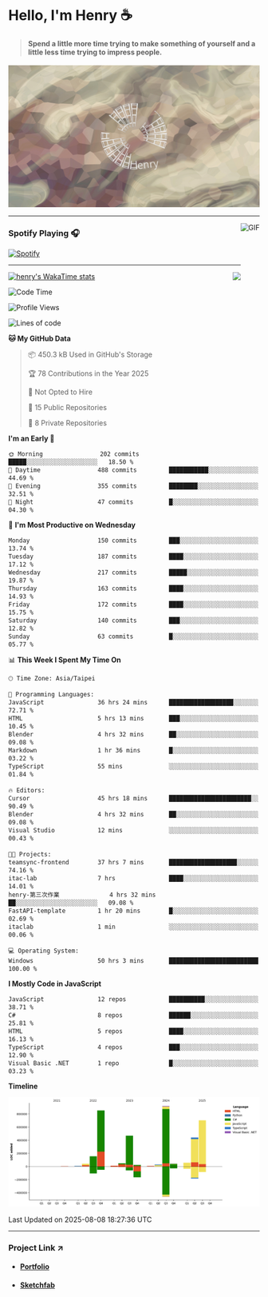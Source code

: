 # Hello, I'm Henry :coffee:

> #### Spend a little more time trying to make something of yourself and a little less time trying to impress people.
 
![](./images/cover.jpg)

---

<img align="right" alt="GIF" height="170px" src="https://media.giphy.com/media/J5B1Y8QZnzXXbLQIBu/giphy.gif" />

### Spotify Playing 🎧

[![Spotify](https://spotify-recently-played-beta.vercel.app/api/spotify)](https://open.spotify.com/user/31uznrpamxhroyd2bt7xchxgnhce)

---

<img align="right" src="https://github-readme-stats.vercel.app/api/top-langs/?username=henry5720&theme=tokyonight&hide_title=false" />

[![henry's WakaTime stats](https://github-readme-stats.vercel.app/api/wakatime?username=@henry5720&layout=compact)](https://github.com/anuraghazra/github-readme-stats)

<!--START_SECTION:waka-->
![Code Time](http://img.shields.io/badge/Code%20Time-209%20hrs%2054%20mins-blue)

![Profile Views](http://img.shields.io/badge/Profile%20Views-7-blue)

![Lines of code](https://img.shields.io/badge/From%20Hello%20World%20I%27ve%20Written-3.8%20million%20lines%20of%20code-blue)

**🐱 My GitHub Data** 

> 📦 450.3 kB Used in GitHub's Storage 
 > 
> 🏆 78 Contributions in the Year 2025
 > 
> 🚫 Not Opted to Hire
 > 
> 📜 15 Public Repositories 
 > 
> 🔑 8 Private Repositories 
 > 
**I'm an Early 🐤** 

```text
🌞 Morning                202 commits         █████░░░░░░░░░░░░░░░░░░░░   18.50 % 
🌆 Daytime                488 commits         ███████████░░░░░░░░░░░░░░   44.69 % 
🌃 Evening                355 commits         ████████░░░░░░░░░░░░░░░░░   32.51 % 
🌙 Night                  47 commits          █░░░░░░░░░░░░░░░░░░░░░░░░   04.30 % 
```
📅 **I'm Most Productive on Wednesday** 

```text
Monday                   150 commits         ███░░░░░░░░░░░░░░░░░░░░░░   13.74 % 
Tuesday                  187 commits         ████░░░░░░░░░░░░░░░░░░░░░   17.12 % 
Wednesday                217 commits         █████░░░░░░░░░░░░░░░░░░░░   19.87 % 
Thursday                 163 commits         ████░░░░░░░░░░░░░░░░░░░░░   14.93 % 
Friday                   172 commits         ████░░░░░░░░░░░░░░░░░░░░░   15.75 % 
Saturday                 140 commits         ███░░░░░░░░░░░░░░░░░░░░░░   12.82 % 
Sunday                   63 commits          █░░░░░░░░░░░░░░░░░░░░░░░░   05.77 % 
```


📊 **This Week I Spent My Time On** 

```text
🕑︎ Time Zone: Asia/Taipei

💬 Programming Languages: 
JavaScript               36 hrs 24 mins      ██████████████████░░░░░░░   72.71 % 
HTML                     5 hrs 13 mins       ███░░░░░░░░░░░░░░░░░░░░░░   10.45 % 
Blender                  4 hrs 32 mins       ██░░░░░░░░░░░░░░░░░░░░░░░   09.08 % 
Markdown                 1 hr 36 mins        █░░░░░░░░░░░░░░░░░░░░░░░░   03.22 % 
TypeScript               55 mins             ░░░░░░░░░░░░░░░░░░░░░░░░░   01.84 % 

🔥 Editors: 
Cursor                   45 hrs 18 mins      ███████████████████████░░   90.49 % 
Blender                  4 hrs 32 mins       ██░░░░░░░░░░░░░░░░░░░░░░░   09.08 % 
Visual Studio            12 mins             ░░░░░░░░░░░░░░░░░░░░░░░░░   00.43 % 

🐱‍💻 Projects: 
teamsync-frontend        37 hrs 7 mins       ███████████████████░░░░░░   74.16 % 
itac-lab                 7 hrs               ████░░░░░░░░░░░░░░░░░░░░░   14.01 % 
henry-第三次作業              4 hrs 32 mins       ██░░░░░░░░░░░░░░░░░░░░░░░   09.08 % 
FastAPI-template         1 hr 20 mins        █░░░░░░░░░░░░░░░░░░░░░░░░   02.69 % 
itaclab                  1 min               ░░░░░░░░░░░░░░░░░░░░░░░░░   00.06 % 

💻 Operating System: 
Windows                  50 hrs 3 mins       █████████████████████████   100.00 % 
```

**I Mostly Code in JavaScript** 

```text
JavaScript               12 repos            ██████████░░░░░░░░░░░░░░░   38.71 % 
C#                       8 repos             ██████░░░░░░░░░░░░░░░░░░░   25.81 % 
HTML                     5 repos             ████░░░░░░░░░░░░░░░░░░░░░   16.13 % 
TypeScript               4 repos             ███░░░░░░░░░░░░░░░░░░░░░░   12.90 % 
Visual Basic .NET        1 repo              █░░░░░░░░░░░░░░░░░░░░░░░░   03.23 % 
```



**Timeline**

![Lines of Code chart](https://raw.githubusercontent.com/henry5720/henry5720/main/assets/bar_graph.png)


 Last Updated on 2025-08-08 18:27:36 UTC
<!--END_SECTION:waka-->

---

### Project Link ↗️

- #### [Portfolio](https://drive.google.com/file/d/1kb96bzn4Bhdb4pImsUvKz9Oi9cx455D2/view?usp=drivesdk)
- #### [Sketchfab](https://sketchfab.com/henry4294967296/models)

